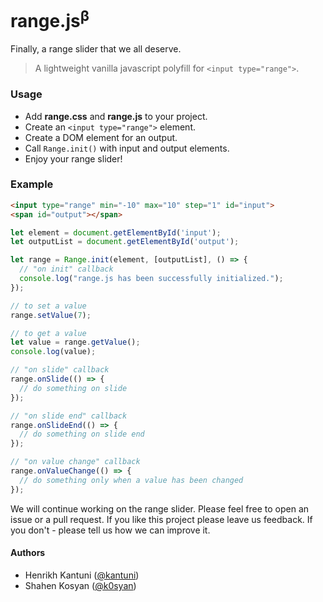 # range.js<sup>β</sup>
Finally, a range slider that we all deserve.

> A lightweight vanilla javascript polyfill for `<input type="range">`.

### Usage

- Add **range.css** and **range.js** to your project.
- Create an `<input type="range">` element.
- Create a DOM element for an output.
- Call `Range.init()` with input and output elements.
- Enjoy your range slider!

### Example
```html
<input type="range" min="-10" max="10" step="1" id="input">
<span id="output"></span>
```

```javascript
let element = document.getElementById('input');
let outputList = document.getElementById('output');

let range = Range.init(element, [outputList], () => {
  // "on init" callback
  console.log("range.js has been successfully initialized.");
});

// to set a value
range.setValue(7);

// to get a value
let value = range.getValue();
console.log(value);

// "on slide" callback
range.onSlide(() => {
  // do something on slide
});

// "on slide end" callback
range.onSlideEnd(() => {
  // do something on slide end
});

// "on value change" callback
range.onValueChange(() => {
  // do something only when a value has been changed
});
```

We will continue working on the range slider. 
Please feel free to open an issue or a pull request. 
If you like this project please leave us feedback. 
If you don't - please tell us how we can improve it.

#### Authors
- Henrikh Kantuni ([@kantuni](https://github.com/kantuni))
- Shahen Kosyan ([@k0syan](https://github.com/k0syan))
